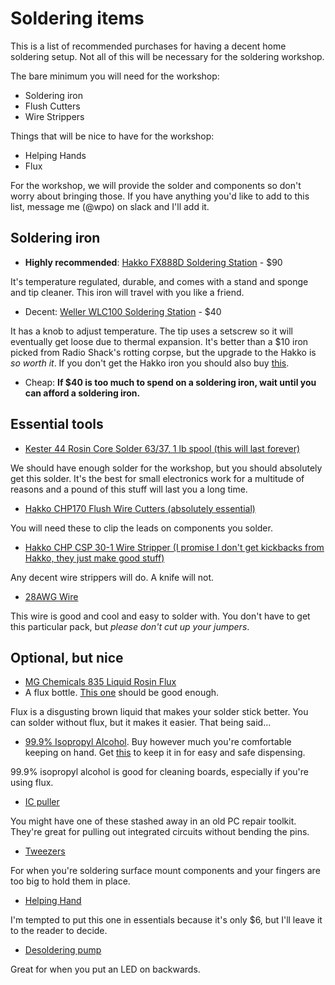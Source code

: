 Soldering items
===============

This is a list of recommended purchases for having a decent home soldering setup. Not all of this will be necessary for the soldering workshop.

The bare minimum you will need for the workshop:

- Soldering iron
- Flush Cutters
- Wire Strippers

Things that will be nice to have for the workshop:

- Helping Hands
- Flux

For the workshop, we will provide the solder and components so don't worry about bringing those. If you have anything you'd like to add to this list, message me (@wpo) on slack and I'll add it.

Soldering iron
--------------

- **Highly recommended**: [Hakko FX888D Soldering Station](http://www.amazon.com/Hakko-FX888D-23BY-Digital-Soldering-FX-888D/dp/B00ANZRT4M/) - $90

It's temperature regulated, durable, and comes with a stand and sponge and tip cleaner. This iron will travel with you like a friend.

- Decent: [Weller WLC100 Soldering Station](http://www.amazon.com/Weller-WLC100-40-Watt-Soldering-Station/dp/B000AS28UC/) - $40

It has a knob to adjust temperature. The tip uses a setscrew so it will eventually get loose due to thermal expansion. It's better than a $10 iron picked from Radio Shack's rotting corpse, but the upgrade to the Hakko is *so worth it*. If you don't get the Hakko iron you should also buy [this](http://www.amazon.com/Hakko-599B-02-Solder-Cleaning-Holder/dp/B00FZPGDLA/).

- Cheap: **If $40 is too much to spend on a soldering iron, wait until you can afford a soldering iron.**

Essential tools
---------------

- [Kester 44 Rosin Core Solder 63/37, 1 lb spool (this will last forever)](http://www.amazon.com/Kester-Rosin-Core-Solder-Spool/dp/B00068IJX6/)

We should have enough solder for the workshop, but you should absolutely get this solder. It's the best for small electronics work for a multitude of reasons and a pound of this stuff will last you a long time.

- [Hakko CHP170 Flush Wire Cutters (absolutely essential)](http://www.amazon.com/dp/B00FZPDG1K/)

You will need these to clip the leads on components you solder.

- [Hakko CHP CSP 30-1 Wire Stripper (I promise I don't get kickbacks from Hakko, they just make good stuff)](http://www.amazon.com/Hakko-CSP-30-1-Stripper-Maximum-Capacity/dp/B00FZPHMUG/)

Any decent wire strippers will do. A knife will not.

- [28AWG Wire](http://www.amazon.com/Stranded-Length-0-0126-Diameter-UL1007/dp/B00N51OU0W/)

This wire is good and cool and easy to solder with. You don't have to get this particular pack, but *please don't cut up your jumpers*.

Optional, but nice
------------------

- [MG Chemicals 835 Liquid Rosin Flux](http://www.amazon.com/MG-Chemicals-Corrosive-Conductive-residue/dp/B008UH4DT4/)
- A flux bottle. [This one](http://www.amazon.com/Eclipse-900-230-Flux-Bottle-Pack/dp/B000BN390Y/) should be good enough.

Flux is a disgusting brown liquid that makes your solder stick better. You can solder without flux, but it makes it easier. That being said...

- [99.9% Isopropyl Alcohol](http://www.amazon.com/MG-Chemicals-Isopropyl-Alcohol-Cleaner/dp/B008UH4AI8/). Buy however much you're comfortable keeping on hand. Get [this](http://www.amazon.com/Beauticom-Alcohol-Dispenser--Bottle--Labeled/dp/B00LZGFK2G/) to keep it in for easy and safe dispensing.

99.9% isopropyl alcohol is good for cleaning boards, especially if you're using flux.

- [IC puller](http://www.amazon.com/Stainless-Steel-Insulated-Vinyl-Puller/dp/B0002JEZ2I/)

You might have one of these stashed away in an old PC repair toolkit. They're great for pulling out integrated circuits without bending the pins.

- [Tweezers](http://www.amazon.com/Marrywindix-Tweezers-Non-magnetic-Forceps-Anti-static/dp/B00DVIEJ14/)

For when you're soldering surface mount components and your fingers are too big to hold them in place.

- [Helping Hand](http://www.amazon.com/Helping-Hand-01902-with-Magnifier/dp/B000P42O3C/)

I'm tempted to put this one in essentials because it's only $6, but I'll leave it to the reader to decide.

- [Desoldering pump](http://www.amazon.com/Parts-Express-Solder-Sucker--desoldering/dp/B015YVQ32S/)

Great for when you put an LED on backwards.
